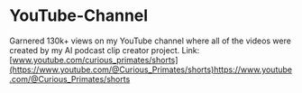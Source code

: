 # YouTube-Channel

Garnered 130k+ views on my YouTube channel where all of the videos were created by my AI podcast clip creator project.
Link: [www.youtube.com/curious_primates/shorts](https://www.youtube.com/@Curious_Primates/shorts)https://www.youtube.com/@Curious_Primates/shorts
